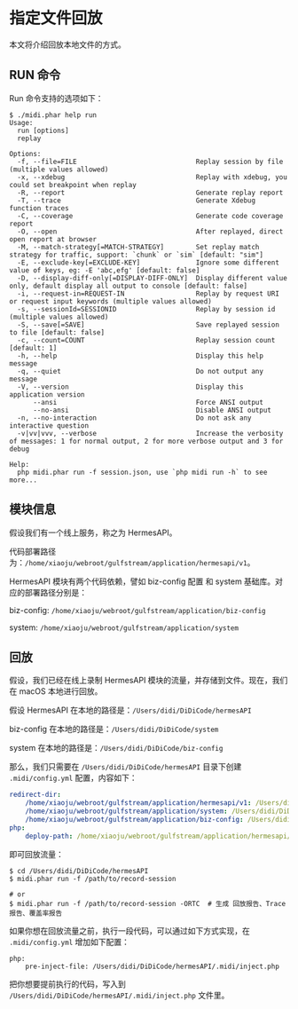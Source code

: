 # 指定文件回放

本文将介绍回放本地文件的方式。

## RUN 命令

Run 命令支持的选项如下：

```
$ ./midi.phar help run
Usage:
  run [options]
  replay

Options:
  -f, --file=FILE                              Replay session by file (multiple values allowed)
  -x, --xdebug                                 Replay with xdebug, you could set breakpoint when replay
  -R, --report                                 Generate replay report
  -T, --trace                                  Generate Xdebug function traces
  -C, --coverage                               Generate code coverage report
  -O, --open                                   After replayed, direct open report at browser
  -M, --match-strategy[=MATCH-STRATEGY]        Set replay match strategy for traffic, support: `chunk` or `sim` [default: "sim"]
  -E, --exclude-key[=EXCLUDE-KEY]              Ignore some different value of keys, eg: -E 'abc,efg' [default: false]
  -D, --display-diff-only[=DISPLAY-DIFF-ONLY]  Display different value only, default display all output to console [default: false]
  -i, --request-in=REQUEST-IN                  Replay by request URI or request input keywords (multiple values allowed)
  -s, --sessionId=SESSIONID                    Replay by session id (multiple values allowed)
  -S, --save[=SAVE]                            Save replayed session to file [default: false]
  -c, --count=COUNT                            Replay session count [default: 1]
  -h, --help                                   Display this help message
  -q, --quiet                                  Do not output any message
  -V, --version                                Display this application version
      --ansi                                   Force ANSI output
      --no-ansi                                Disable ANSI output
  -n, --no-interaction                         Do not ask any interactive question
  -v|vv|vvv, --verbose                         Increase the verbosity of messages: 1 for normal output, 2 for more verbose output and 3 for debug

Help:
  php midi.phar run -f session.json, use `php midi run -h` to see more...
```

## 模块信息

假设我们有一个线上服务，称之为 HermesAPI。

代码部署路径为：`/home/xiaoju/webroot/gulfstream/application/hermesapi/v1`。

HermesAPI 模块有两个代码依赖，譬如 biz-config 配置 和 system 基础库。对应的部署路径分别是：

biz-config: `/home/xiaoju/webroot/gulfstream/application/biz-config`

system: `/home/xiaoju/webroot/gulfstream/application/system`

## 回放

假设，我们已经在线上录制 HermesAPI 模块的流量，并存储到文件。现在，我们在 macOS 本地进行回放。

假设 HermesAPI 在本地的路径是：`/Users/didi/DiDiCode/hermesAPI`

biz-config 在本地的路径是：`/Users/didi/DiDiCode/system`

system 在本地的路径是：`/Users/didi/DiDiCode/biz-config`

那么，我们只需要在 `/Users/didi/DiDiCode/hermesAPI` 目录下创建 `.midi/config.yml` 配置，内容如下：

```yml
redirect-dir:
    /home/xiaoju/webroot/gulfstream/application/hermesapi/v1: /Users/didi/DiDiCode/hermesAPI
    /home/xiaoju/webroot/gulfstream/application/system: /Users/didi/DiDiCode/system
    /home/xiaoju/webroot/gulfstream/application/biz-config: /Users/didi/DiDiCode/biz-config
php:
    deploy-path: /home/xiaoju/webroot/gulfstream/application/hermesapi/v1
```

即可回放流量：

```
$ cd /Users/didi/DiDiCode/hermesAPI
$ midi.phar run -f /path/to/record-session

# or
$ midi.phar run -f /path/to/record-session -ORTC  # 生成 回放报告、Trace 报告、覆盖率报告
```

如果你想在回放流量之前，执行一段代码，可以通过如下方式实现，在 `.midi/config.yml` 增加如下配置：

```
php:
    pre-inject-file: /Users/didi/DiDiCode/hermesAPI/.midi/inject.php
```

把你想要提前执行的代码，写入到 `/Users/didi/DiDiCode/hermesAPI/.midi/inject.php` 文件里。

